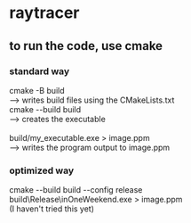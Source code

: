 # raytracer

## to run the code, use cmake
### standard way
cmake -B build <br />
--> writes build files using the CMakeLists.txt <br />
cmake --build build <br />
--> creates the executable <br />
<br />
build/my_executable.exe > image.ppm <br />
--> writes the program output to image.ppm

### optimized way
cmake --build build --config release <br />
build\Release\inOneWeekend.exe > image.ppm <br />
(I haven't tried this yet)